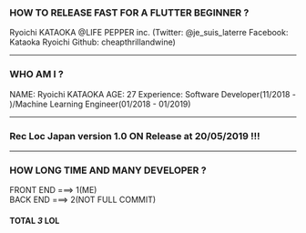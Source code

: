 ### HOW TO RELEASE FAST FOR A FLUTTER BEGINNER ?

Ryoichi KATAOKA @LIFE PEPPER inc.
(Twitter: @je_suis_laterre Facebook: Kataoka Ryoichi Github: cheapthrillandwine)

---

### WHO AM I ?

NAME: Ryoichi KATAOKA 
AGE: 27
Experience: Software Developer(11/2018 - )/Machine Learning Engineer(01/2018 - 01/2019)

---

### Rec Loc Japan version 1.0 ON Release at 20/05/2019 !!!



---

### HOW LONG TIME AND MANY DEVELOPER ?

FRONT END ===> 1(ME)<br>
BACK  END ===> 2(NOT FULL COMMIT)<br>

#### TOTAL *3* LOL
